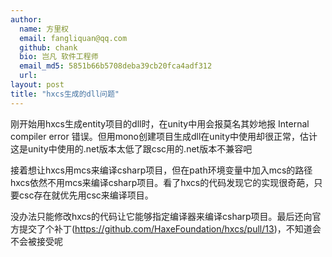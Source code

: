 ```yaml
---
author:
  name: 方里权
  email: fangliquan@qq.com
  github: chank
  bio: 岂凡 软件工程师
  email_md5: 5851b66b5708deba39cb20fca4adf312
  url: 
layout: post
title: "hxcs生成的dll问题"
---
```


刚开始用hxcs生成entity项目的dll时，在unity中用会报莫名其妙地报 Internal compiler error 错误。但用mono创建项目生成dll在unity中使用却很正常，估计这是unity中使用的.net版本太低了跟csc用的.net版本不兼容吧

接着想让hxcs用mcs来编译csharp项目，但在path环境变量中加入mcs的路径hxcs依然不用mcs来编译csharp项目。看了hxcs的代码发现它的实现很奇葩，只要csc存在就优先用csc来编译项目。

没办法只能修改hxcs的代码让它能够指定编译器来编译csharp项目。最后还向官方提交了个补丁(https://github.com/HaxeFoundation/hxcs/pull/13)，不知道会不会被接受呢

